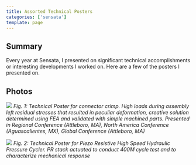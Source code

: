 ```yaml
---
title: Assorted Technical Posters
categories: ['sensata']
template: page
---
```

## Summary

Every year at Sensata, I presented on significant technical accomplishments or interesting developments I worked on. Here are a few of the posters I presented on.


## Photos

[![](ConnectorCrimpDeformation.jpg)](ConnectorCrimpDeformation.pdf)
*Fig. 1: Technical Poster for connector crimp. High loads during assembly left residual stresses that resulted in peculiar deformation, creative solution determined using FEA and validated with simple machined parts. Presented in Regional Conference (Attleboro, MA), North America Conference (Aguascalientes, MX), Global Conference (Attleboro, MA)*



[![](HighSpeedHydraulic.jpg)](HighSpeedHydraulic.pdf)
*Fig. 2: Technical Poster for Piezo Resistive High Speed Hydraulic Pressure Cycler. PR stack actuated to conduct 400M cycle test and to characterize mechanical response*
